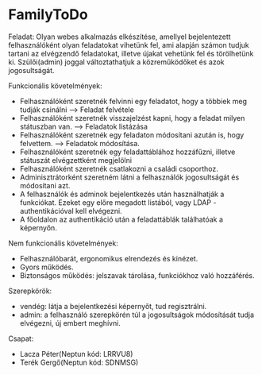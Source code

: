 # FamilyToDo

Feladat:
Olyan webes alkalmazás elkészítése, amellyel bejelentezett felhasználóként olyan feladatokat vihetünk fel, ami alapján számon tudjuk tartani az elvégzendő feladatokat, illetve újakat vehetünk fel és törölhetünk ki. Szülői(admin) joggal változtathatjuk a közreműködőket és azok jogosultságát.



Funkcionális követelmények:
- Felhasználóként szeretnék felvinni egy feladatot, hogy a többiek meg tudják csinálni --> Feladat felvétele
- Felhasználóként szeretnék visszajelzést kapni, hogy a feladat milyen státuszban van. --> Feladatok listázása
- Felhasználóként szeretnék egy feladaton módosítani azután is, hogy felvettem. --> Feladatok módosítása.
- Felhasználóként szeretnék egy feladattáblához hozzáfűzni, illetve státuszát elvégzettként megjelölni
- Felhasználóként szeretnék csatlakozni a családi csoporthoz.
- Adminisztrátorként szeretném látni a felhasználók jogosultságát és módosítani azt.
- A felhasználók és adminok bejelentkezés után használhatják a funkciókat. Ezeket egy előre megadott listából, vagy LDAP - authentikációval kell elvégezni.
- A főoldalon az authentikáció után a feladattáblák találhatóak a képernyőn.


Nem funkcionális követelmények:
- Felhasználóbarát, ergonomikus elrendezés és kinézet.
- Gyors működés.
- Biztonságos működés: jelszavak tárolása, funkciókhoz való hozzáférés.

Szerepkörök:

- vendég: látja a bejelentkezési képernyőt, tud regisztrálni.
- admin: a felhasználó szerepkörén túl a jogosultságok módosítását tudja elvégezni, új embert meghívni.




Csapat:
- Lacza Péter(Neptun kód: LRRVU8)
- Terék Gergő(Neptun kód: SDNMSG)
